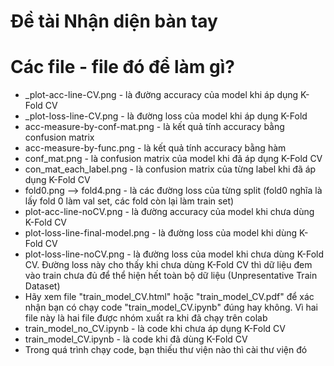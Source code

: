 # Đề tài Nhận diện bàn tay
# Các file - file đó để làm gì?
*  _plot-acc-line-CV.png - là đường accuracy của model khi áp dụng K-Fold CV
*  _plot-loss-line-CV.png - là đường loss của model khi áp dụng K-Fold
*  acc-measure-by-conf-mat.png - là kết quả tính accuracy bằng confusion matrix
*  acc-measure-by-func.png - là kết quả tính accuracy bằng hàm
*  conf_mat.png - là confusion matrix của model khi đã áp dụng K-Fold CV
*  con_mat_each_label.png - là confusion matrix của từng label khi đã áp dụng K-Fold CV
*  fold0.png --> fold4.png - là các đường loss của từng split (fold0 nghĩa là lấy fold 0 làm val set, các fold còn lại làm train set)
*  plot-acc-line-noCV.png - là đường accuracy của model khi chưa dùng K-Fold CV
*  plot-loss-line-final-model.png - là đường loss của model khi dùng K-Fold CV
*  plot-loss-line-noCV.png - là đường loss của model khi chưa dùng K-Fold CV. Đường loss này cho thấy khi chưa dùng K-Fold CV thì dữ liệu đem vào train chưa đủ để thể hiện hết toàn bộ dữ liệu (Unpresentative Train Dataset)
*  Hãy xem file "train_model_CV.html" hoặc "train_model_CV.pdf" để xác nhận bạn có chạy code "train_model_CV.ipynb" đúng hay không. Vì hai file này là hai file được nhóm xuất ra khi đã chạy trên colab
*  train_model_no_CV.ipynb - là code khi chưa áp dụng K-Fold CV
*  train_model_CV.ipynb - là code khi đã dùng K-Fold CV
*  Trong quá trình chạy code, bạn thiếu thư viện nào thì cài thư viện đó
